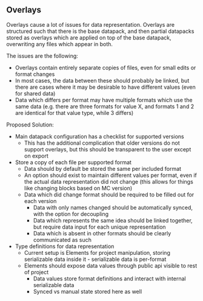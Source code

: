 ## Overlays
Overlays cause a lot of issues for data representation. Overlays are structured such that there is the base datapack, and then partial datapacks stored as overlays which are applied on top of the base datapack, overwriting any files which appear in both.

The issues are the following:
- Overlays contain entirely separate copies of files, even for small edits or format changes
- In most cases, the data between these should probably be linked, but there are cases where it may be desirable to have different values (even for shared data)
- Data which differs per format may have multiple formats which use the same data (e.g. there are three formats for value X, and formats 1 and 2 are identical for that value type, while 3 differs)

Proposed Solution:
- Main datapack configuration has a checklist for supported versions
  - This has the additional complication that older versions do not support overlays, but this should be transparent to the user except on export
- Store a copy of each file per supported format
    - Data should by default be stored the same per included format
    - An option should exist to maintain different values per format, even if the actual data representation did not change (this allows for things like changing blocks based on MC version)
    - Data which did change format should be required to be filled out for each version
      - Data with only names changed should be automatically synced, with the option for decoupling
      - Data which represents the same idea should be linked together, but require data input for each unique representation
      - Data which is absent in other formats should be clearly communicated as such
- Type definitions for data representation
  - Current setup is Elements for project manipulation, storing serializable data inside it - serializable data is per-format
  - Elements should expose data values through public api visible to rest of project
    - Data values store format definitions and interact with internal serializable data
    - Synced vs manual state stored here as well